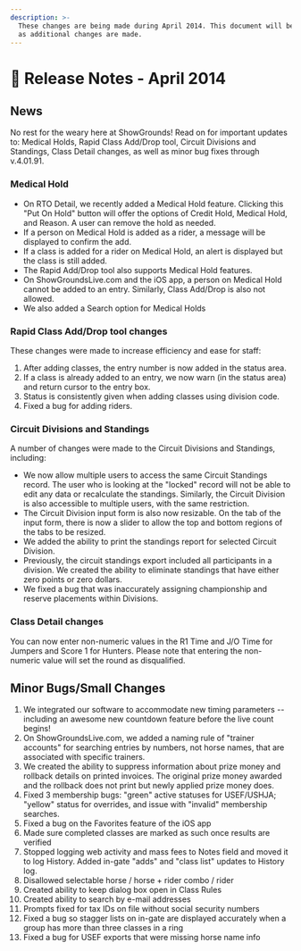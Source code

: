 ```yaml
---
description: >-
  These changes are being made during April 2014. This document will be updated
  as additional changes are made.
---
```


# 📔 Release Notes - April 2014

## News

No rest for the weary here at ShowGrounds! Read on for important updates to: Medical Holds, Rapid Class Add/Drop tool, Circuit Divisions and Standings, Class Detail changes, as well as minor bug fixes through v.4.01.91.

### Medical Hold

* On RTO Detail, we recently added a Medical Hold feature. Clicking this "Put On Hold" button will offer the options of Credit Hold, Medical Hold, and Reason. A user can remove the hold as needed.
* If a person on Medical Hold is added as a rider, a message will be displayed to confirm the add.
* If a class is added for a rider on Medical Hold, an alert is displayed but the class is still added.
* The Rapid Add/Drop tool also supports Medical Hold features.
* On ShowGroundsLive.com and the iOS app, a person on Medical Hold cannot be added to an entry. Similarly, Class Add/Drop is also not allowed.
* We also added a Search option for Medical Holds

### Rapid Class Add/Drop tool changes

These changes were made to increase efficiency and ease for staff:

1. After adding classes, the entry number is now added in the status area.
2. If a class is already added to an entry, we now warn (in the status area) and return cursor to the entry box.
3. Status is consistently given when adding classes using division code.
4. Fixed a bug for adding riders.

### Circuit Divisions and Standings

A number of changes were made to the Circuit Divisions and Standings, including:

* We now allow multiple users to access the same Circuit Standings record. The user who is looking at the "locked" record will not be able to edit any data or recalculate the standings. Similarly, the Circuit Division is also accessible to multiple users, with the same restriction.
* The Circuit Division input form is also now resizable. On the tab of the input form, there is now a slider to allow the top and bottom regions of the tabs to be resized.
* We added the ability to print the standings report for selected Circuit Division.
* Previously, the circuit standings export included all participants in a division. We created the ability to eliminate standings that have either zero points or zero dollars.
* We fixed a bug that was inaccurately assigning championship and reserve placements within Divisions.

### Class Detail changes

You can now enter non-numeric values in the R1 Time and J/O Time for Jumpers and Score 1 for Hunters. Please note that entering the non-numeric value will set the round as disqualified.

## Minor Bugs/Small Changes

1. We integrated our software to accommodate new timing parameters -- including an awesome new countdown feature before the live count begins!
2. On ShowGroundsLive.com, we added a naming rule of "trainer accounts" for searching entries by numbers, not horse names, that are associated with specific trainers.
3. We created the ability to suppress information about prize money and rollback details on printed invoices. The original prize money awarded and the rollback does not print but newly applied prize money does.
4. Fixed 3 membership bugs: "green" active statuses for USEF/USHJA; "yellow" status for overrides, and issue with "invalid" membership searches.
5. Fixed a bug on the Favorites feature of the iOS app
6. Made sure completed classes are marked as such once results are verified
7. Stopped logging web activity and mass fees to Notes field and moved it to log History. Added in-gate "adds" and "class list" updates to History log.
8. Disallowed selectable horse / horse + rider combo / rider
9. Created ability to keep dialog box open in Class Rules
10. Created ability to search by e-mail addresses
11. Prompts fixed for tax IDs on file without social security numbers
12. Fixed a bug so stagger lists on in-gate are displayed accurately when a group has more than three classes in a ring
13. Fixed a bug for USEF exports that were missing horse name info
